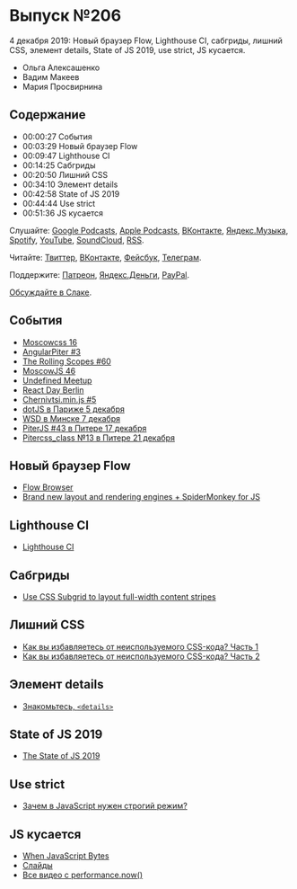 # Выпуск №206

4 декабря 2019: Новый браузер Flow, Lighthouse CI, сабгриды, лишний CSS, элемент details, State of JS 2019, use strict, JS кусается.

- Ольга Алексашенко
- Вадим Макеев
- Мария Просвирнина

## Содержание

- 00:00:27 События
- 00:03:29 Новый браузер Flow
- 00:09:47 Lighthouse CI
- 00:14:25 Сабгриды
- 00:20:50 Лишний CSS
- 00:34:10 Элемент details
- 00:42:58 State of JS 2019
- 00:44:44 Use strict
- 00:51:36 JS кусается

Слушайте: [Google Podcasts](https://podcasts.google.com/?feed=aHR0cHM6Ly93ZWItc3RhbmRhcmRzLnJ1L3BvZGNhc3QvZmVlZC8), [Apple Podcasts](https://podcasts.apple.com/podcast/id1080500016), [ВКонтакте](https://vk.com/podcasts-32017543), [Яндекс.Музыка](https://music.yandex.ru/album/6245956), [Spotify](https://open.spotify.com/show/3rzAcADjpBpXt73L0epTjV), [YouTube](https://www.youtube.com/playlist?list=PLMBnwIwFEFHcwuevhsNXkFTcadeX5R1Go), [SoundCloud](https://soundcloud.com/web-standards), [RSS](https://web-standards.ru/podcast/feed/).

Читайте: [Твиттер](https://twitter.com/webstandards_ru), [ВКонтакте](https://vk.com/webstandards_ru), [Фейсбук](https://www.facebook.com/webstandardsru), [Телеграм](https://t.me/webstandards_ru).

Поддержите: [Патреон](https://www.patreon.com/webstandards_ru), [Яндекс.Деньги](https://money.yandex.ru/to/41001119329753), [PayPal](https://www.paypal.me/pepelsbey).

[Обсуждайте в Слаке](http://slack.web-standards.ru/).

## События

- [Moscowcss 16](https://moscowcss.timepad.ru/event/1105058/)
- [AngularPiter #3](https://www.meetup.com/ru-RU/AngularPiter/events/266491129/)
- [The Rolling Scopes #60](https://community-z.com/events/rs60-tashkent/)
- [MoscowJS 46](https://www.moscowjs.org/event/moscowjs-46)
- [Undefined Meetup](https://community-z.com/events/undefined-meetup-2)
- [React Day Berlin](https://reactday.berlin/)
- [Chernivtsi.min.js #5](https://www.facebook.com/events/719799635191372/)
- [dotJS в Париже 5 декабря](https://www.dotjs.io/)
- [WSD в Минске 7 декабря](https://wsd.events/)
- [PiterJS #43 в Питере 17 декабря](https://medium.com/p/dbc1832f25d8)
- [Pitercss_class №13 в Питере 21 декабря](https://forms.gle/YHaA2fRCkftp5RFV9)

## Новый браузер Flow

- [Flow Browser](https://www.ekioh.com/flow-browser/)
- [Brand new layout and rendering engines + SpiderMonkey for JS](https://twitter.com/FlowBrowser/status/1200098712816631809)

## Lighthouse CI

- [Lighthouse CI](https://github.com/GoogleChrome/lighthouse-ci)

## Сабгриды

- [Use CSS Subgrid to layout full-width content stripes](https://bryanlrobinson.com/blog/use-css-subgrid-laying-out-full-width-article-stripes/)

## Лишний CSS

- [Как вы избавляетесь от неиспользуемого CSS-кода? Часть 1](https://habr.com/ru/company/ruvds/blog/477274/)
- [Как вы избавляетесь от неиспользуемого CSS-кода? Часть 2](https://habr.com/ru/company/ruvds/blog/477276/)

## Элемент details

- [Знакомьтесь, `<details>`](https://habr.com/p/477520/)

## State of JS 2019

- [The State of JS 2019](https://stateofjs.com/)

## Use strict

- [Зачем в JavaScript нужен строгий режим?](https://habr.com/p/477284/)

## JS кусается

- [When JavaScript Bytes](https://youtu.be/JvJ0v5OohNg)
- [Слайды](https://noti.st/tkadlec/MC0Bvy/when-javascript-bytes)
- [Все видео с performance.now()](https://www.youtube.com/playlist?list=PLjnstNlepBvMqV4uPl3coTTTjPXgh-OMj)
